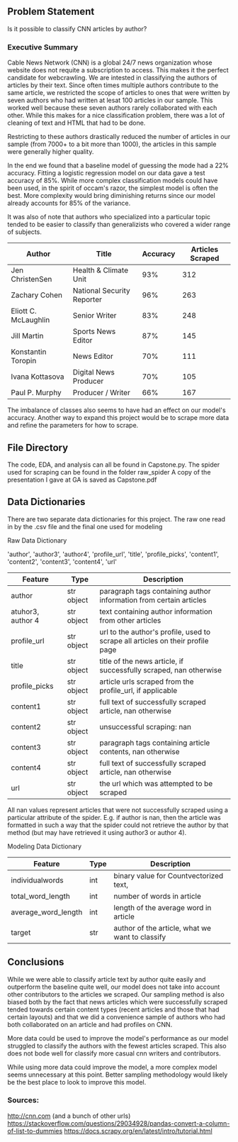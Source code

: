## Problem Statement

Is it possible to classify CNN articles by author?

### Executive Summary

Cable News Network (CNN) is a global 24/7 news organization whose website does not requite a subscription to access. This makes it the perfect candidate for webcrawling. We are intested in classifying the authors of articles by their text. Since often times multiple authors contribute to the same article, we restricted the scope of articles to ones that were written by seven authors who had written at lesat 100 articles in our sample. This worked well because these seven authors rarely collaborated with each other. While this makes for a nice classification problem, there was a lot of cleaning of text and HTML that had to be done.

Restricting to these authors drastically reduced the number of articles in our sample (from 7000+ to a bit more than 1000), the articles in this sample were generally higher quality.

In the end we found that a baseline model of guessing the mode had a 22% accuracy. Fitting a logistic regression model on our data gave a test accuracy of 85%. While more complex classification models could have been used, in the spirit of occam's razor, the simplest model is often the best. More complexity would bring diminishing returns since our model already accounts for 85% of the variance.

It was also of note that authors who specialized into a particular topic tended to be easier to classify than generalizists who covered a wider range of subjects.

| Author | Title | Accuracy | Articles Scraped |
| --- | --- | --- | ---|
|Jen ChristenSen | Health & Climate Unit| 93% | 312 |
|Zachary Cohen | National Security Reporter| 96% | 263 |
|Eliott C. McLaughlin | Senior Writer| 83% | 248 |
|Jill Martin | Sports News Editor| 87% | 145 |
|Konstantin Toropin | News Editor| 70% | 111 |
|Ivana Kottasova | Digital News Producer| 70% | 105 |
|Paul P. Murphy | Producer / Writer| 66% | 167 |

The imbalance of classes also seems to have had an effect on our model's accuracy. Another way to expand this project would be to scrape more data and refine the parameters for how to scrape.


## File Directory

The code, EDA, and analysis can all be found in Capstone.py.
The spider used for scraping can be found in the folder raw_spider
A copy of the presentation I gave at GA is saved as Capstone.pdf

## Data Dictionaries

There are two separate data dictionaries for this project. The raw one read in by the .csv file and the final one used for modeling

Raw Data Dictionary

'author', 'author3', 'author4', 'profile_url', 'title', 'profile_picks',
       'content1', 'content2', 'content3', 'content4', 'url'

| Feature           | Type       | Description                                        |
|-------------------|------------|----------------------------------------------------|
| author            | str object |     paragraph tags containing author information from certain articles               |
| atuhor3, author 4                  | str object | text containing author information from other articles |
| profile_url              | str object    | url to the author's profile, used to scrape all articles on their profile page    |
| title   | str object | title of the news article, if successfully scraped, nan otherwise |
| profile_picks           | str object | article urls scraped from the profile_url, if applicable |
| content1         | str object | full text of successfully scraped article, nan otherwise |
| content2               | str object | unsuccessful scraping: nan                   |
| content3               | str object | paragraph tags containing article contents, nan otherwise |
| content4               | str object | full text of successfully scraped article, nan otherwise |
| url                    | str object | the url which was attempted to be scraped |

All nan values represent articles that were not successfully scraped using a particular attribute of the spider. E.g. if author is nan, then the article was formatted in such a way that the spider could not retrieve the author by that method (but may have retrieved it using author3 or author 4).


Modeling Data Dictionary

| Feature           | Type       | Description                                        |
| ------------------|------------|----------------------------------------------------|
| individualwords             | int | binary value for Countvectorized text,                    |
| total_word_length          | int | number of words in article |
| average_word_length           | int    | length of the average word in article       |
| target           | str    | author of the article, what we want to classify    |

## Conclusions

While we were able to classify article text by author quite easily and outperform the baseline quite well, our model does not take into account other contributors to the articles we scraped. Our sampling method is also biased both by the fact that news articles which were successfully scraped tended towards certain content types (recent articles and those that had certain layouts) and that we did a convenience sample of authors who had both collaborated on an article and had profiles on CNN.

More data could be used to improve the model's performance as our model struggled to classify the authors with the fewest articles scraped. This also does not bode well for classify more casual cnn writers and contributors.

While using more data could improve the model, a more complex model seems unnecessary at this point. Better sampling methodology would likely be the best place to look to improve this model.

### Sources:

http://cnn.com (and a bunch of other urls)
https://stackoverflow.com/questions/29034928/pandas-convert-a-column-of-list-to-dummies 
https://docs.scrapy.org/en/latest/intro/tutorial.html